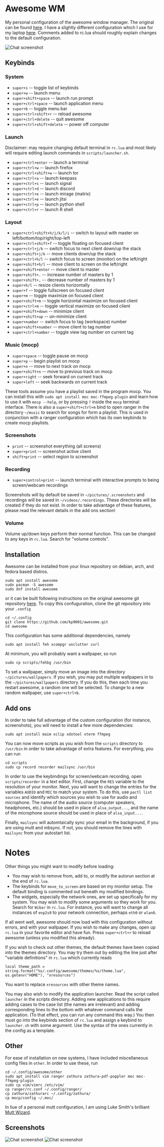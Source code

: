 # Awesome WM

My personal configuration of the awesome window manager. The original can be found [here](https://github.com/awesomeWM/awesome). I have a slightly different configuration which I use for my laptop [here](https://github.com/kp9001/awesome). Comments added to rc.lua should roughly explain changes to the default configuration. 

![Chat screenshot](images/screenshot.png)

## Keybinds

### System

- `super+s` -- toggle list of keybinds
- `super+w` -- launch menu
- `super+shift+space` -- launch run prompt
- `super+ctrl+space` -- launch application menu
- `super+b` -- toggle menu bar
- `super+ctrl+shift+r` -- reload awesome
- `super+ctrl+delete` -- quit awesome
- `super+ctrl+shift+delete` -- power off computer

### Launch

Disclaimer: may require changing default terminal in `rc.lua` and most likely will require editing launch commands in `scripts/launcher.sh`.

- `super+ctrl+enter` -- launch a terminal
- `super+ctrl+w` -- launch firefox
- `super+ctrl+shift+w` -- launch tor
- `super+ctrl+a` -- launch keepass
- `super+ctrl+s` -- launch signal
- `super+ctrl+d` -- launch discord
- `super+ctrl+e` -- launch mirage (matrix)
- `super+ctrl+e` -- launch jitsi
- `super+ctrl+p` -- launch python shell
- `super+ctrl+r` -- launch R shell

### Layout

- `super+ctrl+shift+h/j/k/l/i` -- switch to layout with master on left/bottom/top/right/top-left
- `super+ctrl+shift+f` -- toggle floating on focused client
- `super+ctrl+j/k` -- switch focus to next client down/up the stack
- `super+shift+j/k` -- move clients down/up the stack
- `super+ctrl+h/l` -- switch focus to screen (monitor) on the left/right
- `super+shift+h/l` -- move client to screen on the left/right
- `super+shift+enter` -- move client to master
- `super+shift+.` -- increase number of masters by 1
- `super+shift+,` -- decrease number of masters by 1
- `super+h/l` -- resize clients horizontally
- `super+f` -- toggle fullscreen on focused client
- `super+m` -- toggle maximize on focused client 
- `super+shift+m` -- toggle horizontal maximize on focused client 
- `super+ctrl+m` -- toggle vertical maximize on focused client 
- `super+shift+down` -- minimize client
- `super+shift+up` -- un-minimize client
- `super+number` -- switch focus to tag (workspace) number
- `super+shift+number` -- move client to tag number
- `super+ctrl+number` -- toggle view tag number on current tag

### Music (mocp)
- `super+space` -- toggle pause on mocp
- `super+p` -- begin playlist on mocp
- `super+n` -- move to next track on mocp
- `super+shift+n` -- move to previous track on mocp
- `super+right` -- seek forward on current track
- `super+left` -- seek backwards on current track

These tools assume you have a playlist saved in the program mocp. You can install this with `sudo apt install moc moc-ffmpeg-plugin` and learn how to use it with `mocp --help`, or by pressing `?` inside the `mocp` terminal interface. There is also a `super+shift+ctrl+m` bind to open ranger in the directory `~/music` to search for songs for form a playlist. This is used in conjunction with a ranger configuration which has its own keybinds to create mocp playlists. 

### Screenshots

- `print` -- screenshot everything (all screens)
- `super+print` -- screenshot active client
- `shift+print` -- select region to screenshot

### Recording

- `super+control+print` -- launch terminal with interactive prompts to being screen/webcam recordings

Screenshots will by default be saved in `~/pictures/.screenshots` and recordings will be saved in `~/videos/.recordings`. These directories will be created if they do not exist. In order to take advantage of these features, please read the relevant details in the add ons section!

### Volume

Volume up/down keys perform their normal function. This can be changed to any keys in `rc.lua`. Search for "volume controls".

## Installation

Awesome can be installed from your linux repository on debian, arch, and fedora based distros. 

```
sudo apt install awesome
sudo pacman -S awesome
sudo dnf install awesome
```

or it can be built following instructions on the original awesome git repository [here](https://github.com/awesomeWM/awesome). To copy this confuguration, clone the git repository into your `.config`

```
cd ~/.config
git clone https://github.com/kp9001/awesome.git
cd awesome
```

This configuration has some additional dependencies, namely

```
sudo apt install feh xcompgr unclutter curl
```

At minimum, you will probably want a wallpaper, so run

```
sudo cp scripts/fehbg /usr/bin
```

To set a wallpaper, simply move an image into the directory `~/pictures/wallpapers`. If you wish, you may put multiple wallpapers in to the `~/pictures/wallpapers` directory. If you do this, then each time you restart awesome, a random one will be selected. To change to a new random wallpaper, use `super+ctrl+b`.

## Add ons

In order to take full advantage of the custom configuration (for instance, screenshots), you will need to install a few more dependencies:

```
sudo apt install maim xclip xdotool xterm ffmpeg 
```

You can now move scripts as you wish from the `scripts` directory to `/usr/bin` in order to take advantage of extra features. For everything, you can run

```
cd scripts
sudo cp record recorder mailsync /usr/bin
```

In order to use the keybindings for screen/webcam recording, open `scripts/recorder` in a text editor. First, change the `RES` variable to the resolution of your monitor. Next, you will want to change the entries for the variables `AUDIO` and `MIC` to match your system. To do this, use `pactl list sources` and identify which sources you wish to use for audio and microphone. The name of the audio source (computer speakers, headphones, etc.) should be used in place of `alsa_output...`, and the name of the microphone source should be used in place of `alsa_input...`. 

Finally, `mailsync` will automtaically sync your email in the background, if you are using mutt and mbsync. If not, you should remove the lines with `mailsync` from your autostart list. 

# Notes

Other things you might want to modify before loading: 

- You may wish to remove from, add to, or modify the autorun section at the end of `rc.lua`. 
- The keybinds for `move_to_screen` are based on my monitor setup. The default binding is commented out beneath my modified bindings. 
- The widgets, especially the network ones, are set up specifically for my system. You may wish to modify some arguments so they work for you. Search for `Wibar` in `rc.lua`. For instance, you will want to change all instances of `enp2s0` to your network connection, perhaps `eth0` or `wlan0`. 

If all went well, awesome should now load with this configuration without errors, and with your wallpaper. If you wish to make any changes, open up `rc.lua` in your favorite editor and have fun. Press `super+ctrl+r` to reload awesome (unless you modified this already). 

If you wish to check out other themes, the default themes have been copied into the themes directory. You may try them out by editing the line just after "variable definitions" in `rc.lua` which currently reads 

```
local theme_path = string.format("%s/.config/awesome/themes/%s/theme.lua", os.getenv("HOME"), "xresources")
```

You want to replace `xresources` with other theme names. 

You may also wish to modify the application launcher. Read the script called `launcher` in the scripts directory. Adding new applications to this require adding cases to the case list (the names are irrelevant) and adding corresponding lines to the bottom with whatever command calls the application. (To that effect, you can run any command this way.) You then must go into the keybinds section of `rc.lua` and assign a keybind to `launcher.sh` with some argument. Use the syntax of the ones currently in the config as a template. 

## Other

For ease of installation on new systems, I have included miscellaneous config files in `other`. In order to use these, run

```
cd ~/.config/awesome/other
sudo apt install vim ranger zathura zathura-pdf-poppler moc moc-ffmpeg-plugin
sudo cp vim/vimrc /etc/vim/
cp ranger/rc.conf ~/.config/ranger/
cp zathura/zathurarc ~/.config/zathura/
cp mocp/config ~/.moc/
```

In liue of a personal mutt configuration, I am using Luke Smith's brilliant [Mutt Wizard](https://github.com/lukesmithxyz/mutt-wizard).

## Screenshots

![Chat screenshot](images/screenshot2.png)
![Chat screenshot](images/screenshot3.png)
